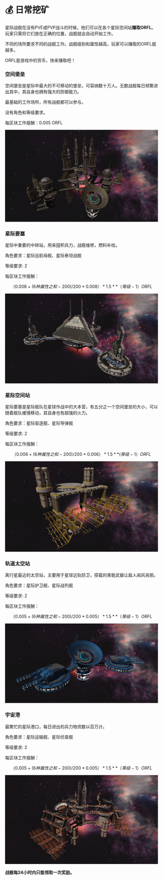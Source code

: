 # 💰 日常挖矿

星际战舰在没有PVE或PVP战斗的时候，他们可以在各个星际空间站**赚取ORFL**。玩家只需将它们放在正确的位置，战舰就会自动开始工作。

不同的场所要求不同的战舰工作。战舰级别和属性越高，玩家可以赚取的ORFL就越多。

ORFL是游戏中的货币，快来赚取吧！

### **空间堡垒**

空间堡垒是星际中最大的不可移动的堡垒，可容纳数十万人。无数战舰每日频繁进出其中，其自身也拥有强大的防御能力。

最基础的工作场所，所有战舰都可以参与。

没有角色和等级要求。

每区块工作报酬：0.005 ORFL

![](../.gitbook/assets/1.png)

### **星际要塞**&#x20;

星际中重要的中转站，用来囤积兵力，战舰维修，燃料补给。

角色要求：星际巡航母舰、星际泰坦战舰

等级要求: 2

每区块工作报酬：

$$
（0.008+(6种属性之和-200)/200*0.008）*1.5**（等级-1）  ORFL
$$

![](<../.gitbook/assets/3 (1) (1).png>)

### **星际空间站**

星际要塞是星际舰队在星球作战中的大本营，有五分之一个空间堡垒的大小，可以随着舰队缓慢移动，其自身也有超强的火力。

角色要求：星际驱逐舰、星际导弹舰

等级要求: 2

每区块工作报酬：

$$
（0.006+(6种属性之和-200)/200*0.006）*1.5**(等级-1）ORFL
$$

![](<../.gitbook/assets/5 (1) (1).png>)

### **轨道太空站**&#x20;

离行星最近的太空站，主要用于星球近轨防卫，搭载的束能武器让敌人闻风丧胆。

角色要求：星际护卫舰、星际战列舰

等级要求: 2

每区块工作报酬：

$$
（0.005+(6种属性之和-200)/200*0.005）*1.5**（等级-1） ORFL
$$

![](<../.gitbook/assets/2 (1) (1).png>)

### **宇宙港**

最繁忙的星际港口，每日进出的兵力物资数以百万计。

角色要求：星际运输舰、星际侦查舰

等级要求: 2

每区块工作报酬：

$$
（0.005+(6种属性之和-200)/200*0.005）*1.5**（等级-1） ORFL
$$

![](../.gitbook/assets/4.png)

**战舰每24小时内只能领取一次奖励。**
